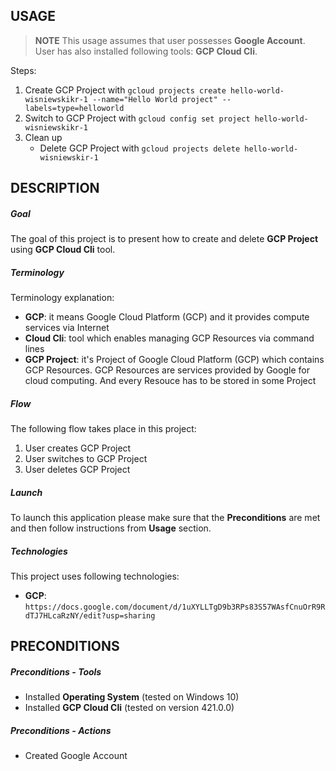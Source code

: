 USAGE
-----

> **NOTE** This usage assumes that user possesses **Google Account**. User has also installed following tools: **GCP Cloud Cli**.

Steps:
1. Create GCP Project with `gcloud projects create hello-world-wisniewskikr-1 --name="Hello World project" --labels=type=helloworld`
1. Switch to GCP Project with `gcloud config set project hello-world-wisniewskikr-1`
1. Clean up
     * Delete GCP Project with `gcloud projects delete hello-world-wisniewskir-1`


DESCRIPTION
-----------

##### Goal
The goal of this project is to present how to create and delete **GCP Project** using **GCP Cloud Cli** tool.

##### Terminology
Terminology explanation:
* **GCP**: it means Google Cloud Platform (GCP) and it provides compute services via Internet
* **Cloud Cli**: tool which enables managing GCP Resources via command lines
* **GCP Project**: it's Project of Google Cloud Platform (GCP) which contains GCP Resources. GCP Resources are services provided by Google for cloud computing. And every Resouce has to be stored in some Project

##### Flow
The following flow takes place in this project:
1. User creates GCP Project
1. User switches to GCP Project
1. User deletes GCP Project

##### Launch
To launch this application please make sure that the **Preconditions** are met and then follow instructions from **Usage** section.

##### Technologies
This project uses following technologies:
* **GCP**: `https://docs.google.com/document/d/1uXYLLTgD9b3RPs83S57WAsfCnuOrR9RdTJ7HLcaRzNY/edit?usp=sharing`


PRECONDITIONS
-------------

##### Preconditions - Tools
* Installed **Operating System** (tested on Windows 10)
* Installed **GCP Cloud Cli** (tested on version 421.0.0)

##### Preconditions - Actions
* Created Google Account